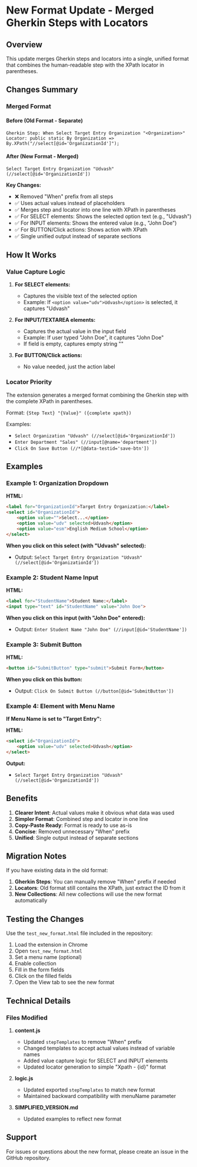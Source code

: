 # New Format Update - Merged Gherkin Steps with Locators

## Overview
This update merges Gherkin steps and locators into a single, unified format that combines the human-readable step with the XPath locator in parentheses.

## Changes Summary

### Merged Format

#### Before (Old Format - Separate)
```
Gherkin Step: When Select Target Entry Organization "<Organization>"
Locator: public static By Organization => By.XPath("//select[@id='OrganizationId']");
```

#### After (New Format - Merged)
```
Select Target Entry Organization "Udvash" (//select[@id='OrganizationId'])
```

**Key Changes:**
- ❌ Removed "When" prefix from all steps
- ✅ Uses actual values instead of placeholders
- ✅ Merges step and locator into one line with XPath in parentheses
- ✅ For SELECT elements: Shows the selected option text (e.g., "Udvash")
- ✅ For INPUT elements: Shows the entered value (e.g., "John Doe")
- ✅ For BUTTON/Click actions: Shows action with XPath
- ✅ Single unified output instead of separate sections

## How It Works

### Value Capture Logic

1. **For SELECT elements:**
   - Captures the visible text of the selected option
   - Example: If `<option value="udv">Udvash</option>` is selected, it captures "Udvash"

2. **For INPUT/TEXTAREA elements:**
   - Captures the actual value in the input field
   - Example: If user typed "John Doe", it captures "John Doe"
   - If field is empty, captures empty string ""

3. **For BUTTON/Click actions:**
   - No value needed, just the action label

### Locator Priority

The extension generates a merged format combining the Gherkin step with the complete XPath in parentheses.

Format: `{Step Text} "{Value}" ({complete xpath})`

Examples:
- `Select Organization "Udvash" (//select[@id='OrganizationId'])`
- `Enter Department "Sales" (//input[@name='department'])`
- `Click On Save Button (//*[@data-testid='save-btn'])`

## Examples

### Example 1: Organization Dropdown

**HTML:**
```html
<label for="OrganizationId">Target Entry Organization:</label>
<select id="OrganizationId">
    <option value="">Select...</option>
    <option value="udv" selected>Udvash</option>
    <option value="esm">English Medium School</option>
</select>
```

**When you click on this select (with "Udvash" selected):**
- Output: `Select Target Entry Organization "Udvash" (//select[@id='OrganizationId'])`

### Example 2: Student Name Input

**HTML:**
```html
<label for="StudentName">Student Name:</label>
<input type="text" id="StudentName" value="John Doe">
```

**When you click on this input (with "John Doe" entered):**
- Output: `Enter Student Name "John Doe" (//input[@id='StudentName'])`

### Example 3: Submit Button

**HTML:**
```html
<button id="SubmitButton" type="submit">Submit Form</button>
```

**When you click on this button:**
- Output: `Click On Submit Button (//button[@id='SubmitButton'])`

### Example 4: Element with Menu Name

**If Menu Name is set to "Target Entry":**

**HTML:**
```html
<select id="OrganizationId">
    <option value="udv" selected>Udvash</option>
</select>
```

**Output:**
- `Select Target Entry Organization "Udvash" (//select[@id='OrganizationId'])`

## Benefits

1. **Clearer Intent**: Actual values make it obvious what data was used
2. **Simpler Format**: Combined step and locator in one line
3. **Copy-Paste Ready**: Format is ready to use as-is
4. **Concise**: Removed unnecessary "When" prefix
5. **Unified**: Single output instead of separate sections

## Migration Notes

If you have existing data in the old format:

1. **Gherkin Steps**: You can manually remove "When" prefix if needed
2. **Locators**: Old format still contains the XPath, just extract the ID from it
3. **New Collections**: All new collections will use the new format automatically

## Testing the Changes

Use the `test_new_format.html` file included in the repository:

1. Load the extension in Chrome
2. Open `test_new_format.html`
3. Set a menu name (optional)
4. Enable collection
5. Fill in the form fields
6. Click on the filled fields
7. Open the View tab to see the new format

## Technical Details

### Files Modified

1. **content.js**
   - Updated `stepTemplates` to remove "When" prefix
   - Changed templates to accept actual values instead of variable names
   - Added value capture logic for SELECT and INPUT elements
   - Updated locator generation to simple "Xpath - {id}" format

2. **logic.js**
   - Updated exported `stepTemplates` to match new format
   - Maintained backward compatibility with menuName parameter

3. **SIMPLIFIED_VERSION.md**
   - Updated examples to reflect new format

## Support

For issues or questions about the new format, please create an issue in the GitHub repository.
